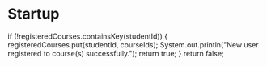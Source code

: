 # Startup


 
 if (!registeredCourses.containsKey(studentId)) {
            registeredCourses.put(studentId, courseIds);
            System.out.println("New user registered to course(s) successfully.");
            return true;
        }
        return false;
